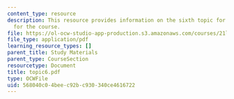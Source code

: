```yaml
---
content_type: resource
description: This resource provides information on the sixth topic for discussion
  for the course.
file: https://ol-ocw-studio-app-production.s3.amazonaws.com/courses/21l-004-major-poets-fall-2001/568040c04beec92bc930340ce4616722_topic6.pdf
file_type: application/pdf
learning_resource_types: []
parent_title: Study Materials
parent_type: CourseSection
resourcetype: Document
title: topic6.pdf
type: OCWFile
uid: 568040c0-4bee-c92b-c930-340ce4616722
---
```

